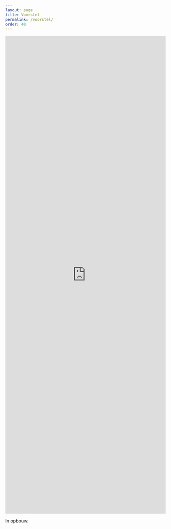 ```yaml
---
layout: page
title: Voorstel
permalink: /voorstel/
order: 40
---
```


<iframe name='iframe1' id="iframe1" frameborder="0" border="0" cellspacing="0" style="border-style: none;width: 100%; height: 1500px;" scrolling="no"  src="http://rubenverborgh.github.io/InnoversityChallenge/"></iframe>

<script src="http://ajax.googleapis.com/ajax/libs/jquery/1.7/jquery.min.js"></script>
<script src="http://assets.annotateit.org/annotator/v1.1.0/annotator-full.min.js"></script>
<link rel="stylesheet" href="http://assets.annotateit.org/annotator/v1.1.0/annotator.min.css">
<script>    
jQuery(function ($) {
$('#content').annotator().annotator('setupPlugins');;
}); 
</script>

In opbouw.
